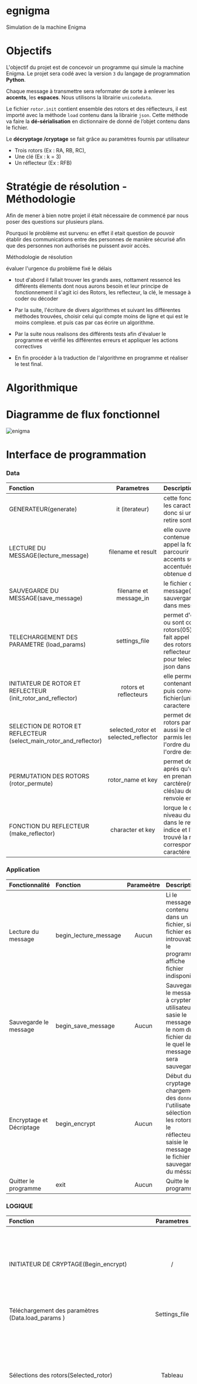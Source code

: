 # egnigma
Simulation de la machine Enigma

# Objectifs

L'objectif du projet est de concevoir un programme qui simule la machine Enigma. 
Le projet sera codé avec la version `3` du langage de programmation <b>Python</b>.

Chaque message à transmettre sera reformater de sorte à enlever les <b>accents</b>, les <b>espaces</b>. Nous utilisons la librairie `unicodedata`.

Le fichier `rotor.init` contient ensemble des rotors et des réflecteurs, il est importé avec la méthode `load` contenu dans la librairie `json`. Cette méthode va faire la <b>dé-sérialisation</b> en dictionnaire de donné de l’objet contenu dans le fichier.

Le <b>décryptage /cryptage</b> se fait grâce au paramètres fournis par utilisateur

- Trois rotors (Ex : RA, RB, RC), 
- Une clé (Ex : k = 3)
- Un réflecteur (Ex : RFB)

# Stratégie de résolution - Méthodologie 

Afin de mener à bien notre projet il était nécessaire de commencé par nous poser des questions sur plusieurs plans.

Pourquoi le problème est survenu:
en effet il etait question de pouvoir établir des communications entre des personnes de manière sécurisé afin que des personnes non authorisés ne puissent avoir accès.

Méthodologie de résolution

évaluer l'urgence du problème fixé le délais 

* tout d'abord il fallait trouver les grands axes, 
nottament ressencé les différents élements dont nous aurons besoin et leur principe de fonctionnement
il s'agit ici des 
Rotors, 
les reflecteur, 
la clé, 
le message à coder ou décoder

* Par la suite, l'écriture de divers algorithmes et suivant les différentes méthodes trouvées, 
choisir celui qui compte moins de ligne et qui est le moins complexe.
et puis cas par cas écrire un algorithme.

* Par la suite nous realisons des différents tests afin d'évaluer le programme et vérifié
les différentes erreurs et appliquer les actions correctives

* En fin procéder à la traduction de l'algorithme en programme et réaliser le test final.


# Algorithmique

# Diagramme de flux fonctionnel 

![enigma](enigma.jpeg)

# Interface de programmation 

### Data

| Fonction    | Parametres  | Descriptions  |
| :---        |    :----:   |          :--- |
| GENERATEUR(generate)    |     it (iterateur)      | cette fonction permet de verifier les caractére du message entré et donc si un caractere est accentué il retire sont accent|
| LECTURE DU MESSAGE(lecture_message)   | filename et result      | elle ouvre le fichier ou est contenue le message(filename); appel la fonction GENERATE pour parcourir le message et retiré les accents sur les caractére accentués et met le resultat obtenue dans une liste (result)     |
|SAUVEGARDE DU MESSAGE(save_message)   |filename et message_in    |le fichier contenant le message(filename) ouvert, il le sauvergarde en ecrivant le fichier dans message_in|
|TELECHARGEMENT DES PARAMETRE (load_params) | settings_file  | permet d'ouvrir la bibliothéque json ou sont contenue les differents rotors(05) et reflecteurs(02) .puis fait appel a la fonction d'initiation des rotors et reflecteurs(init_rotor_and_reflector) pour telecharger la bibliotheque json dans le fichier settings_file|
|INITIATEUR DE ROTOR ET REFLECTEUR (init_rotor_and_reflector) | rotors et reflecteurs  | elle permet d'ouvrir le fichier contenant les rotors et reflecteurs puis convertit chaque element du fichier(unicode) en chaine de caractere  |
| SELECTION DE ROTOR ET REFLECTEUR (select_main_rotor_and_reflector) | selected_rotor et selected_reflector  | permet de faire le choix de 03 rotors parmis les 05 presents et aussi le choix d'un reflecteur parmis les 02 presents et sa utilise l'ordre du choix respectivement sur l'ordre des rotors  |
|PERMUTATION DES ROTORS (rotor_permute) | rotor_name et key | permet de permuter chaque rotor aprés qu'un caractére y soit passé en prenant un nombre de carctére(nombre etant egale a la clés)au debut de la chaine puis le renvoie en fin de chaine  |
|FONCTION DU REFLECTEUR (make_reflector)  | character et key  | lorque le charactére arrive au niveau du reflecteur elle se repere dans le reflecteur puis prends son indice et l'additionne a la clés pour trouvé la nouvelle correspondances en sortie du caractére en entrée  |

### Application

| Fonctionnalité | Fonction    | Parameètre  | Description   |
| :--- | :---        |    :----:   |          :--- |
|Lecture du message | begin_lecture_message      | Aucun       | Li le message contenu dans un fichier, si le fichier est introuvable le programme affiche fichier indisponible  |
|Sauvegarde le message | begin_save_message   | Aucun        | Sauvegarde le message à crypter, utilisateur sasie le message et le nom du fichier dans le quel le message sera sauvegarder      |
|Encryptage et Décriptage | begin_encrypt      | Aucun       | Début du cryptage,  chargement des `données`, l'utilisateur sélectionne les rotors et le réflecteur, saisie le message et le fichier de sauvegarde du méssage  |
|Quitter le programme| exit      | Aucun       | Quitte le programme  |

### LOGIQUE
| Fonction    | Parametres  | Descriptions  |
| :---        |    :----:   |          :--- |
| INITIATEUR DE CRYPTAGE(Begin_encrypt) |     /   | Fonction mère contenant toutes les autres fonctions ci-dessous. Permet le démarrage du cryptage en faisant appel aux fonctions ci-dessous|
| Téléchargement des paramètres (Data.load_params )| Settings_file     | Permet d’afficher la liste des rotors disponibles     |
|Sélections des rotors(Selected_rotor)   |Tableau    |Demande a l’utilisateur de choisir 03 rotors et vérifie si sont choix est dans la liste ; après le choix d’un rotor il le retire de la liste pour que l’utilisateur n’est pas des rotors semblable dans son tableau|
|Ordre des rotors (trie) | /  | S’assure que l’ordre des choix des rotors soit égal à l’ordre de leur position ensuite le met dans la liste |
|Sélection du réflecteur (Reflector_choice) | dictionnaire  | Parcours la liste des réflecteurs et demande a l’utilisateur d’entrer la chaine caractère correspondant au réflecteur choisie et met dans un dictionnaire le réflecteur choisie  |
|Message a crypté | Message = input (‘‘message= ’’)  | Demande a l’utilisateur d’entrer son message a encrypté/décrypté  |
|Fichier du message a crypté | File_name = input (‘‘fichier= ’’) | Demande a l’utilisateur d’entrer du fichier contenant le message a encrypté/décrypté |
|Sauvegarde du message (Data.save_message)  | (F ‘‘{file_name}.txt, message)et Out = [ ]  |Sauvegarde le message d’entrer/de sortie dans un fichier |
|Sélections de rotors et réflecteur(Data.select_main_rotor_and_reflector) | Selected_rotor et Reflector_choice |Permet de faire appel au rotor et réflecteur sélectionné dans la fonction Begin_encrypt|
|Lecture du message (Data.lecture_message) | F ‘‘{file_name}.Txt et out |Prends le message contenue dans le fichier et l’écrit dans la partie réservé au message a encrypté/décrypté|
|Machine d’encryptage CESAR (Enigma_machine) | Out [0] et en |Fonction codage et décodage d’un message selon le positionnement des rotors et du réflecteur|


# Tests
Dans cette rubrique, nous devrons réaliser des tests afin d'évaluer notre programme.

Tout d'abord il est nécessaire de créer un ficher ".txt" qui sera stocké dans le même
dossier que celui du code source de notre programme.

**une fois le programme lancé ici on faisant le choix=2 nous effectuons l'enregistrement du Message**
Menu de sélection

1 - Lecture Message

2 - Enregistre Message

3 - Cryptage/Decryptage

4 - Quitter

choix = 2

Message = bonjour

**Une fois le message écrit, le programme demande d'entrer le fichier de sauvegarde et le message est enregistré automatiquement dans le fichier**

Fichier de sauvegarde = bonjour.txt

Le message bonjour a été sauvegarder dans le fichier bonjour.txt.txt

**une fois le message ecrit et sauvegardé dans le fichier, de nouveau le menu de sélection apparait et ici on procède à la lecture du fichier**

Menu de sélection

1 - Lecture Message

2 - Enregistre Message

3 - Cryptage/Decryptage

4 - Quitter

choix = 1

File Name : bonjour.txt

['BONJOUR']

**Lorsque le fichier a été lu, de nouveau le menu de sélection apparait et là il faut choisir entre cryptage et décryptoage en entrant le choix= 3 ainsi le programme realise soit le cryptage ou le décryptage**

Menu de sélection

1 - Lecture Message

2 - Enregistre Message

3 - Cryptage/Decryptage

4 - Quitter

choix = 3


**Ce qui suit est le choix des rotors et par défaut il faut choisir 3 parmis les 5 rotors**

1 - RA

2 - RB

3 - RC

4 - RD

5 - RE

Rotor 1 = 1

Rotor 2 = 2

Rotor 3 = 3

Rotors : ['RA', 'RB', 'RC']

**Après avoir réalisé le choix des rotors nous devons éffectuer le choix du reflecteur et c'est ici que sera etablit une correspondante entre le message écrit et le cryptage et puis renvérra le message crypté**

1 - RFA

2 - RFB

Reflector = 2

Reflector = RFB

Message = bonjour

Fichier = bonjour.txt

message = BONJOUR

message codé : UFBNFRA

Process finished with exit code 0
  
# Questions 

# Conclusion 

# Bibliographie

How to build an enigma machine virtualisation in python. (2021). Medium. Consulté le 2022, à l’adresse https://medium.com/analytics-vidhya/how-to-build-an-enigma-machine-virtualisation-in-python-b5476a1fd922

Python 3 : des fondamentaux aux concepts avancés du langage. (s. d.). Python 3 : des fondamentaux aux concepts avancés du langage. Consulté le 2022, à l’adresse https://lms.fun-mooc.fr/courses/course-v1:UCA+107001+session02/info
